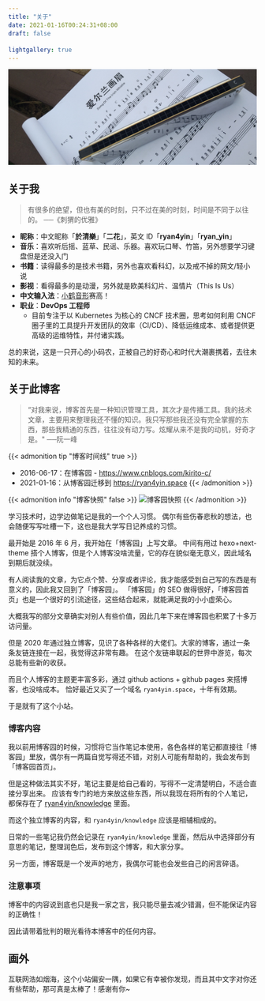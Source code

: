 ```yaml
---
title: "关于"
date: 2021-01-16T00:24:31+08:00
draft: false

lightgallery: true
---
```


![口琴](harmonica.jpg)

## 关于我

>有很多的绝望，但也有美的时刻，只不过在美的时刻，时间是不同于以往的。 ──《刺猬的优雅》

- **昵称**：中文昵称「**於清樂**」「**二花**」，英文 ID「**ryan4yin**」「**ryan_yin**」
- **音乐**：喜欢听后摇、蓝草、民谣、乐器。喜欢玩口琴、竹笛，另外想要学习键盘但是还没入门
- **书籍**：读得最多的是技术书籍，另外也喜欢看科幻，以及戒不掉的网文/轻小说
- **影视**：看得最多的是动漫，另外就是欧美科幻片、温情片（This Is Us）
- **中文输入法**：[小鹤音形](https://flypy.com/)赛高！
- **职业**：**DevOps 工程师**
  - 目前专注于以 Kubernetes 为核心的 CNCF 技术圈，思考如何利用 CNCF 圈子里的工具提升开发团队的效率（CI/CD）、降低运维成本、或者提供更高级的运维特性，并付诸实践。


总的来说，这是一只开心的小码农，正被自己的好奇心和时代大潮裹携着，去往未知的未来。

## 关于此博客

>“对我来说，博客首先是一种知识管理工具，其次才是传播工具。我的技术文章，主要用来整理我还不懂的知识。我只写那些我还没有完全掌握的东西，那些我精通的东西，往往没有动力写。炫耀从来不是我的动机，好奇才是。"   ──阮一峰


{{< admonition tip "博客时间线" true >}}
- 2016-06-17：在博客园 - https://www.cnblogs.com/kirito-c/
- 2021-01-16：从博客园迁移到 https://ryan4yin.space
{{< /admonition >}}

{{< admonition info "博客快照" false >}}
![](/images/about/cnblog-2020-01-21.png "博客园快照")
{{< /admonition >}}

学习技术时，边学边做笔记是我的一个个人习惯。
偶尔有些伤春悲秋的想法，也会随便写写吐槽一下，这也是我大学写日记养成的习惯。

最开始是 2016 年 6 月，我开始在「博客园」上写文章。
中间有用过 hexo+next-theme 搭个人博客，但是个人博客没啥流量，它的存在貌似毫无意义，因此域名到期后就没续。

有人阅读我的文章，为它点个赞、分享或者评论，我才能感受到自己写的东西是有意义的，因此我又回到了「博客园」。
「博客园」的 SEO 做得很好，「博客园首页」也是一个很好的引流途径，这些结合起来，就能满足我的小小虚荣心。

大概我写的部分文章确实对别人有些价值，因此几年下来在博客园也积累了十多万访问量。

但是 2020 年通过独立博客，见识了各种各样的大佬们。大家的博客，通过一条条友链连接在一起，我觉得这非常有趣。
在这个友链串联起的世界中游览，每次总能有些新的收获。

而且个人博客的主题更丰富多彩，通过 github actions + github pages 来搭博客，也没啥成本。
恰好最近又买了一个域名 `ryan4yin.space`，十年有效期。

于是就有了这个小站。

### 博客内容

我以前用博客园的时候，习惯将它当作笔记本使用，各色各样的笔记都直接往「博客园」里放，偶尔有一两篇自觉写得还不错，对别人可能有帮助的，我会发布到「博客园首页」。

但是这种做法其实不好，笔记主要是给自己看的，写得不一定清楚明白，不适合直接分享出来。
应该有专门的地方来放这些东西，所以我现在将所有的个人笔记，都保存在了 [ryan4yin/knowledge](https://github.com/ryan4yin/knowledge) 里面。

而这个独立博客的内容，和 `ryan4yin/knowledge` 应该是相辅相成的。

日常的一些笔记我仍然会记录在 `ryan4yin/knowledge` 里面，然后从中选择部分有意思的笔记，整理润色后，发布到这个博客，和大家分享。

另一方面，博客既是一个发声的地方，我偶尔可能也会发些自己的闲言碎语。

### 注意事项

博客中的内容说到底也只是我一家之言，我只能尽量去减少错漏，但不能保证内容的正确性！

因此请带着批判的眼光看待本博客中的任何内容。

## 画外

互联网浩如烟海，这个小站偏安一隅，如果它有幸被你发现，而且其中文字对你还有些帮助，那可真是太棒了！感谢有你~

